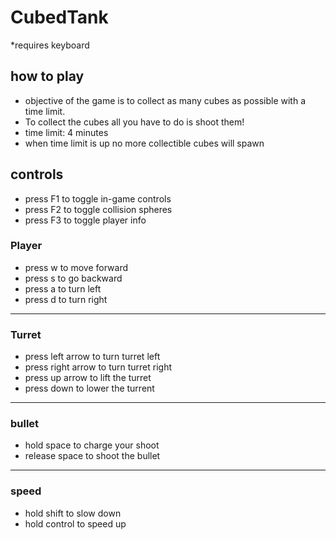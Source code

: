 # CubedTank
*requires keyboard
## how to play
- objective of the game is to collect as many cubes as possible with a time limit.
- To collect the cubes all you have to do is shoot them!
- time limit: 4 minutes
- when time limit is up no more collectible cubes will spawn

## controls
- press F1 to toggle in-game controls
- press F2 to toggle collision spheres
- press F3 to toggle player info

### Player
- press w to move forward
- press s to go backward
- press a to turn left
- press d to turn right
---
### Turret
- press left arrow to turn turret left
- press right arrow to turn turret right
- press up arrow to lift the turret
- press down to lower the turrent
---
### bullet
- hold space to charge your shoot
- release space to shoot the bullet
---
### speed 
- hold shift to slow down
- hold control to speed up
